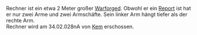 Rechner ist ein etwa 2 Meter großer [Warforged](../Creatures/Warforged.md). Obwohl er ein [Report](../Creatures/Warforged.md#Report) ist hat er nur zwei Arme und zwei Armschäfte. Sein linker Arm hängt tiefer als der rechte Arm.  
Rechner wird am 34.02.028nA von [Kem](../Party/Kem.md) erschossen.